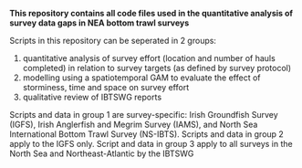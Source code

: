 **This repository contains all code files used in the quantitative analysis of survey data gaps in NEA bottom trawl surveys**

Scripts in this repository can be seperated in 2 groups: 
  1) quantitative analysis of survey effort (location and number of hauls completed) in relation to survey targets (as defined by survey protocol)
  2) modelling using a spatiotemporal GAM to evaluate the effect of storminess, time and space on survey effort
  3) qualitative review of IBTSWG reports

Scripts and data in group 1 are survey-specific: Irish Groundfish Survey (IGFS), Irish Anglerfish and Megrim Survey (IAMS), and North Sea International Bottom Trawl Survey (NS-IBTS). 
Scripts and data in group 2 apply to the IGFS only.
Script and data in group 3 apply to all surveys in the North Sea and Northeast-Atlantic by the IBTSWG

